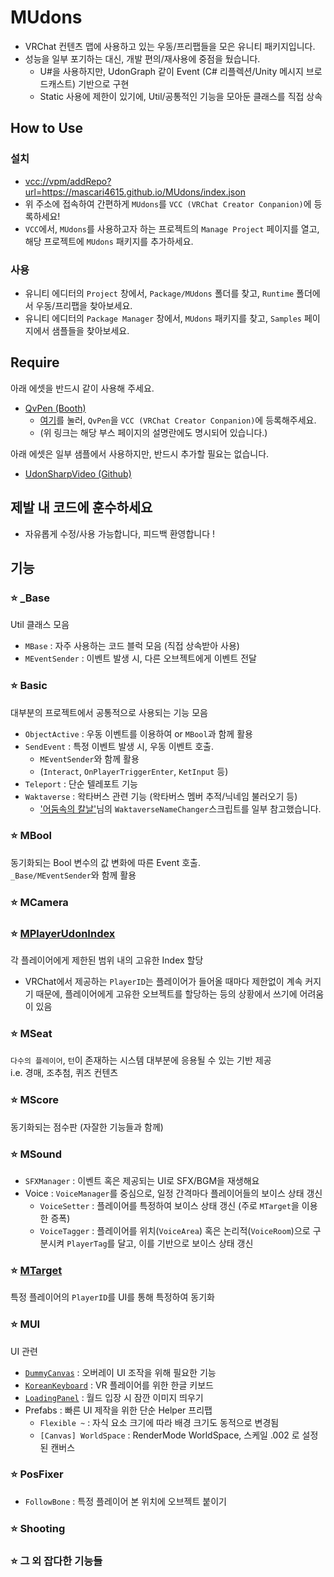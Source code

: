 # MUdons

- VRChat 컨텐츠 맵에 사용하고 있는 우동/프리팹들을 모은 유니티 패키지입니다.
- 성능을 일부 포기하는 대신, 개발 편의/재사용에 중점을 뒀습니다.
  - U#을 사용하지만, UdonGraph 같이 Event (C# 리플렉션/Unity 메시지 브로드캐스트) 기반으로 구현
  - Static 사용에 제한이 있기에, Util/공통적인 기능을 모아둔 클래스를 직접 상속

## How to Use

### 설치

- <vcc://vpm/addRepo?url=https://mascari4615.github.io/MUdons/index.json>
- 위 주소에 접속하여 간편하게 `MUdons`를 `VCC (VRChat Creator Conpanion)`에 등록하세요!
- `VCC`에서, `MUdons`를 사용하고자 하는 프로젝트의 `Manage Project` 페이지를 열고, 해당 프로젝트에 `MUdons` 패키지를 추가하세요.

### 사용

- 유니티 에디터의 `Project` 창에서, `Package/MUdons` 폴더를 찾고, `Runtime` 폴더에서 우동/프리팹을 찾아보세요.
- 유니티 에디터의 `Package Manager` 창에서, `MUdons` 패키지를 찾고, `Samples` 페이지에서 샘플들을 찾아보세요.

## Require

아래 에셋을 반드시 같이 사용해 주세요.  

- [QvPen (Booth)](https://booth.pm/ja/items/1555789)
  - [여기](https://vpm.ureishi.net/install)를 눌러, `QvPen`을 `VCC (VRChat Creator Conpanion)`에 등록해주세요.
  - (위 링크는 해당 부스 페이지의 설명란에도 명시되어 있습니다.)

아래 에셋은 일부 샘플에서 사용하지만, 반드시 추가할 필요는 없습니다.

- [UdonSharpVideo (Github)](https://github.com/MerlinVR/USharpVideo/releases)

## 제발 내 코드에 훈수하세요

- 자유롭게 수정/사용 가능합니다, 피드백 환영합니다 !

## 기능

### ⭐ _Base

Util 클래스 모음

- `MBase` : 자주 사용하는 코드 블럭 모음 (직접 상속받아 사용)
- `MEventSender` : 이벤트 발생 시, 다른 오브젝트에게 이벤트 전달

### ⭐ Basic

대부분의 프로젝트에서 공통적으로 사용되는 기능 모음

- `ObjectActive` : 우동 이벤트를 이용하여 or `MBool`과 함께 활용
- `SendEvent` : 특정 이벤트 발생 시, 우동 이벤트 호출.
  - `MEventSender`와 함께 활용
  - (`Interact`, `OnPlayerTriggerEnter`, `KetInput` 등)
- `Teleport` : 단순 텔레포트 기능
- `Waktaverse` : 왁타버스 관련 기능 (왁타버스 멤버 추적/닉네임 불러오기 등)
  - ['어둠속의 칼날'](https://cafe.naver.com/steamindiegame/11576279)님의 `WaktaverseNameChanger`스크립트를 일부 참고했습니다.

### ⭐ MBool

동기화되는 Bool 변수의 값 변화에 따른 Event 호출.  
`_Base/MEventSender`와 함께 활용

### ⭐ MCamera

### ⭐ [MPlayerUdonIndex](https://cafe.naver.com/steamindiegame/14065241)

각 플레이어에게 제한된 범위 내의 고유한 Index 할당

- VRChat에서 제공하는 `PlayerID`는 플레이어가 들어올 때마다 제한없이 계속 커지기 때문에, 플레이어에게 고유한 오브젝트를 할당하는 등의 상황에서 쓰기에 어려움이 있음

### ⭐ MSeat

`다수의 플레이어`, `턴`이 존재하는 시스템 대부분에 응용될 수 있는 기반 제공  
i.e. 경매, 조추첨, 퀴즈 컨텐츠  

### ⭐ MScore

동기화되는 점수판 (자잘한 기능들과 함께)

### ⭐ MSound

- `SFXManager` : 이벤트 혹은 제공되는 UI로 SFX/BGM을 재생해요
- Voice : `VoiceManager`를 중심으로, 일정 간격마다 플레이어들의 보이스 상태 갱신
  - `VoiceSetter` : 플레이어를 특정하여 보이스 상태 갱신 (주로 `MTarget`을 이용한 증폭)
  - `VoiceTagger` : 플레이어를 위치(`VoiceArea`) 혹은 논리적(`VoiceRoom`)으로 구분시켜 `PlayerTag`를 달고, 이를 기반으로 보이스 상태 갱신

### ⭐ [MTarget](https://cafe.naver.com/steamindiegame/8864741)

특정 플레이어의 `PlayerID`를 UI를 통해 특정하여 동기화

### ⭐ MUI

UI 관련

- [`DummyCanvas`](https://cafe.naver.com/steamindiegame/4641015) : 오버레이 UI 조작을 위해 필요한 기능
- [`KoreanKeyboard`](https://cafe.naver.com/steamindiegame/12922263) : VR 플레이어를 위한 한글 키보드
- [`LoadingPanel`](https://karmotrine.booth.pm/items/4330479) : 월드 입장 시 잠깐 이미지 띄우기
- Prefabs : 빠른 UI 제작을 위한 단순 Helper 프리팹
  - `Flexible ~` : 자식 요소 크기에 따라 배경 크기도 동적으로 변경됨
  - `[Canvas] WorldSpace` : RenderMode WorldSpace, 스케일 .002 로 설정된 캔버스

### ⭐ PosFixer

- `FollowBone` : 특정 플레이어 본 위치에 오브젝트 붙이기

### ⭐ Shooting

### ⭐ 그 외 잡다한 기능들
